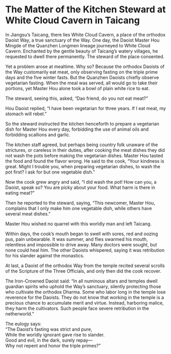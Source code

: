 # The Matter of the Kitchen Steward at White Cloud Cavern in Taicang

In Jiangsu’s Taicang, there lies White Cloud Cavern, a place of the orthodox Daoist Way, a true sanctuary of the Way. One day, the Daoist Master Hou Mingde of the Quanzhen Longmen lineage journeyed to White Cloud Cavern. Enchanted by the gentle beauty of Taicang’s watery villages, he requested to dwell there permanently. The steward of the place consented.

Yet a problem arose at mealtime. Why so? Because the orthodox Daoists of the Way customarily eat meat, only observing fasting on the triple prime days and the five winter fasts. But the Quanzhen Daoists chiefly observe vegetarian fasting. When the meal was served, all would go to take their portions, yet Master Hou alone took a bowl of plain white rice to eat.

The steward, seeing this, asked, “Dao friend, do you not eat meat?”

Hou Daoist replied, “I have been vegetarian for three years. If I eat meat, my stomach will rebel.”

So the steward instructed the kitchen henceforth to prepare a vegetarian dish for Master Hou every day, forbidding the use of animal oils and forbidding scallions and garlic.

The kitchen staff agreed, but perhaps being country folk unaware of the strictures, or careless in their duties, after cooking the meat dishes they did not wash the pots before making the vegetarian dishes. Master Hou tasted the food and found the flavor wrong. He said to the cook, “Your kindness is great. Might I trouble you, when preparing vegetarian dishes, to wash the pot first? I ask for but one vegetable dish.”

Now the cook grew angry and said, “I did wash the pot! How can you, a Daoist, speak so? You are picky about your food. What harm is there in eating meat?”

Then he reported to the steward, saying, “This newcomer, Master Hou, complains that I only make him one vegetable dish, while others have several meat dishes.”

Master Hou wished no quarrel with this worldly man and left Taicang.

Within days, the cook’s mouth began to swell with sores, red and oozing pus, pain unbearable. It was summer, and flies swarmed his mouth, relentless and impossible to drive away. Many doctors were sought, but none could heal him. The other Daoists whispered, saying it was retribution for his slander against the monastics.

At last, a Daoist of the orthodox Way from the temple recited several scrolls of the Scripture of the Three Officials, and only then did the cook recover.

The Iron-Crowned Daoist said: “In all numinous altars and temples dwell guardian spirits who uphold the Way’s sanctuary, silently protecting those who cultivate the orthodox Dharma. Some who labor long in the temple lose reverence for the Daoists. They do not know that working in the temple is a precious chance to accumulate merit and virtue. Instead, harboring malice, they harm the cultivators. Such people face severe retribution in the netherworld.”

The eulogy says:  
“The Daoist’s fasting was strict and pure,  
While the worldly ignorant gave rise to slander.  
Good and evil, in the dark, surely repay—  
Why not repent and honor the triple primes?”